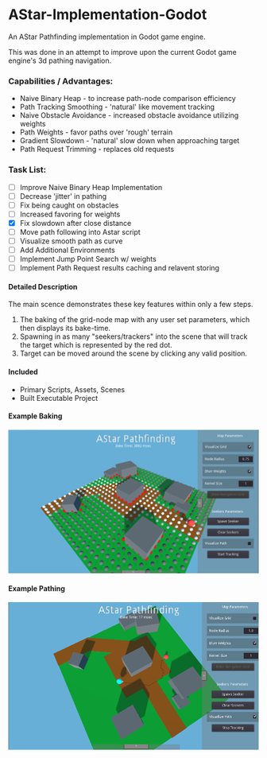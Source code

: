 # AStar-Implementation-Godot #
An AStar Pathfinding implementation in Godot game engine.

This was done in an attempt to improve upon the current Godot game engine's 3d pathing navigation.

### Capabilities / Advantages: ###
* Naive Binary Heap - to increase path-node comparison efficiency
* Path Tracking Smoothing - 'natural' like movement tracking
* Naive Obstacle Avoidance - increased obstacle avoidance utilizing weights
* Path Weights - favor paths over 'rough' terrain
* Gradient Slowdown - 'natural' slow down when approaching target
* Path Request Trimming - replaces old requests

### Task List: ###
- [ ] Improve Naive Binary Heap Implementation
- [ ] Decrease 'jitter' in pathing
- [ ] Fix being caught on obstacles
- [ ] Increased favoring for weights
- [x] Fix slowdown after close distance
- [ ] Move path following into Astar script
- [ ] Visualize smooth path as curve 
- [ ] Add Additional Environments
- [ ] Implement Jump Point Search w/ weights
- [ ] Implement Path Request results caching and relavent storing

#### Detailed Description ####
The main scence demonstrates these key features within only a few steps. 
1. The baking of the grid-node map with any user set parameters, which then displays its bake-time. 
2. Spawning in as many "seekers/trackers" into the scene that will track the target which is represented by the red dot. 
3. Target can be moved around the scene by clicking any valid position. 

#### Included ####
* Primary Scripts, Assets, Scenes
* Built Executable Project


#### Example Baking ####
![alt text](https://github.com/JSzajek/AStar-Implementation-Godot/blob/master/Baking_Example.png)

#### Example Pathing ####
![alt text](https://github.com/JSzajek/AStar-Implementation-Godot/blob/master/Pathing_Example.png)
